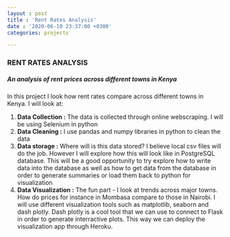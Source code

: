 ```yaml
---
layout : post
title : 'Rent Rates Analysis'
date : '2020-06-10 23:37:00 +0300'
categories: projects

---
```


### RENT RATES ANALYSIS
##### **An analysis of rent prices across different towns in Kenya**
In this project I look how rent rates compare across different towns in Kenya.
I will look at:
1. **Data Collection :**
The data is collected through online webscraping. I will be using Selenium in python
2. **Data Cleaning :**
I use pandas and numpy libraries in python to clean the data
3. **Data storage :**
Where will is this data stored? I believe local csv files will do the job. However I will explore how this will look like in PostgreSQL database. This will be a good opportunity to try explore how to write data into the database as well as how to get data from the database in order to generate summaries or load them back to python for visualization
4. **Data Visualization :**
The fun part - I look at trends across major towns. How do prices  for instance in Mombasa compare to those in Nairobi. I will use different visualization tools such as matplotlib, seaborn and dash plotly. Dash plotly is a cool tool that we can use to connect to Flask in order to generate interractive plots. This way we can deploy the visualization app through Heroku.